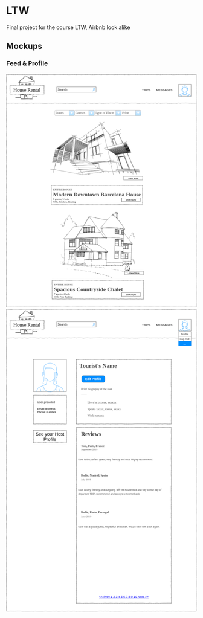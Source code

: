 # LTW
Final project for the course LTW, Airbnb look alike

## Mockups

### Feed & Profile
![Feed](https://github.com/TheGX/LTW/blob/master/documentation/LTWproject-Feed.png) ![Profile](https://github.com/TheGX/LTW/blob/master/documentation/LTWproject-Tourist's%20Profile.png)

